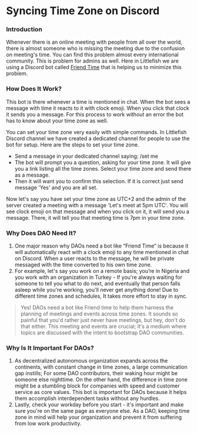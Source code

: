 # Syncing Time Zone on Discord

### Introduction

Whenever there is an online meeting with people from all over the world, there is almost someone who is missing the meeting due to the confusion on meeting's time. You can find this problem almost every international community. This is problem for admins as well. Here in Littlefish we are using a Discord bot called [Friend Time](https://discord.com/oauth2/authorize?client\_id=471091072546766849\&scope=bot%20applications.commands\&permissions=85056) that is helping us to minimize this problem.

### How Does It Work?

This bot is there whenever a time is mentioned in chat. When the bot sees a message with time it reacts to it with clock emoji. When you click that clock it sends you a message. For this process to work without an error the bot has to know about your time zone as well.

You can set your time zone very easily with simple commands. In Littlefish Discord channel we have created a dedicated channel for people to use the bot for setup. Here are the steps to set your time zone.

* Send a message in your dedicated channel saying; /set me
* The bot will prompt you a question, asking for your time zone. It will give you a link listing all the time zones. Select your time zone and send there as a message.
* Then it will want you to confirm this selection. If it is correct just send message 'Yes' and you are all set.

Now let's say you have set your time zone as UTC+2 and the admin of the server created a meeting with a message 'Let's meet at 5pm UTC'. You will see clock emoji on that message and when you click on it, it will send you a message. There, it will tell you that meeting time is 7pm in your time zone.

### Why Does DAO Need It?

1. One major reason why DAOs need a bot like “Friend Time” is because it will automatically react with a clock emoji to any time mentioned in chat on Discord. When a user reacts to the message, he will be private messaged with the time converted to his own time zone.
2. For example, let's say you work on a remote basis; you’re in Nigeria and you work with an organization in Turkey - If you're always waiting for someone to tell you what to do next, and eventually that person falls asleep while you're working, you'll never get anything done! Due to different time zones and schedules, It takes more effort to stay in sync.

> Yes! DAOs need a bot like Friend time to help them harness the planning of meetings and events across time zones. It sounds so painful that you'd rather just never have meetings, but hey, don't do that either. This meeting and events are crucial; it's a medium where topics are discussed with the intent to bootstrap DAO communities.

### Why Is It Important For DAOs?

1. As decentralized autonomous organization expands across the continents, with constant change in time zones, a large communication gap instills; For some DAO contributors, their waking hour might be someone else nighttime. On the other hand, the difference in time zone might be a stumbling block for companies with speed and customer service as core values. This bot is important for DAOs because it helps them accomplish interdependent tasks without any hurdles.
2. Lastly, check your workday before you start - it's important and make sure you're on the same page as everyone else. As a DAO, keeping time zone in mind will help your organization and prevent it from suffering from low work productivity.
